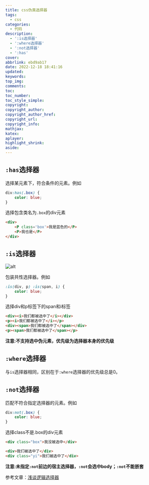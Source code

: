 ```yaml
---
title: css伪类选择器
tags:
  - css
categories:
  - 代码
description:
  - ':is选择器'
  - ':where选择器'
  - ':not选择器'
  - ':has'
cover:
abbrlink: ebd9ab17
date: 2022-12-18 18:41:16
updated:
keywords:
top_img:
comments:
toc:
toc_number:
toc_style_simple:
copyright:
copyright_author:
copyright_author_href:
copyright_url:
copyright_info:
mathjax:
katex:
aplayer:
highlight_shrink:
aside:
---
```

## `:has`选择器
选择某元素下，符合条件的元素。例如
```css
div:has(.box) {
    color: blue;
}
```
选择包含类名为`.box`的div元素
```html
<div>
    <P class='box'>我是蓝色的</P>
    <P>我也是</P>
</div>
```
## `:is`选择器
![alt](https://lsky.kissshot.site/img/2025/02/07/67a55c3f31485.gif)  

包装共性选择器。例如
```css
:is(div, p) :is(span, i) {
    color: blue;
}
```
选择div和p标签下的span和i标签
```html
<div><i>我们都被选中了</i></div>
<p><i>我们都被选中了</i></p>
<div><span>我们都被选中了</span></div>
<p><span>我们都被选中了</span></p>
```
**注意:不支持选中伪元素，优先级为选择器本身的优先级**
## `:where`选择器
与`is`选择器相同，区别在于`:where`选择器的优先级总是0。
## `:not`选择器
匹配不符合指定选择器的元素。例如
```css
div:not(.box) {
    color: blue;
}
```
选择class不是.box的div元素
```html
<div class="box">我没被选中</div>

<div>我们被选中了</div>
<div class="yi">我们被选中了</div>
```
**注意:未指定`:not`前边的宿主选择器，`:not`会选中body；`:not`不能嵌套**


参考文章：[浅谈逻辑选择器](https://www.cnblogs.com/coco1s/p/16283836.html)